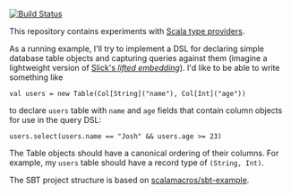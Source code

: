 [![Build Status](https://travis-ci.org/JoshRosen/scala-type-providers.png?branch=master)](https://travis-ci.org/JoshRosen/scala-type-providers)

This repository contains experiments with [Scala type providers](http://docs.scala-lang.org/overviews/macros/typeproviders.html).

As a running example, I'll try to implement a DSL for declaring simple database table objects and capturing queries against them (imagine a lightweight version of [Slick's _lifted embedding_](http://slick.typesafe.com/doc/1.0.1/lifted-embedding.html)).  I'd like to be able to write something like

```
val users = new Table(Col[String]("name"), Col[Int]("age"))
```

to declare `users` table with `name` and `age` fields that contain column objects for use in the query DSL:

```
users.select(users.name == "Josh" && users.age >= 23)
```

The Table objects should have a canonical ordering of their columns.  For example, my `users` table should have a record type of `(String, Int)`.

The SBT project structure is based on [scalamacros/sbt-example](https://github.com/scalamacros/sbt-example).

